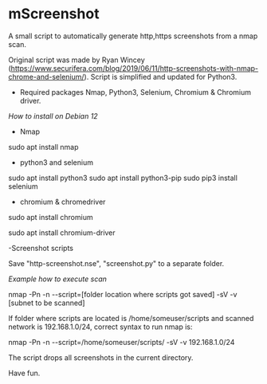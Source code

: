 # mScreenshot
A small script to automatically generate http,https screenshots from a nmap scan. 

Original script was made by Ryan Wincey (https://www.securifera.com/blog/2019/06/11/http-screenshots-with-nmap-chrome-and-selenium/).
Script is simplified and updated for Python3.

* Required packages Nmap, Python3, Selenium, Chromium & Chromium driver.

*How to install on Debian 12* 

- Nmap

sudo apt install nmap

- python3 and selenium 

sudo apt install python3 
sudo apt install python3-pip
sudo pip3 install selenium

- chromium & chromedriver

sudo apt install chromium

sudo apt install chromium-driver

-Screenshot scripts

Save  "http-screenshot.nse", "screenshot.py" to a separate folder.

*Example how to execute scan*

nmap -Pn -n  --script=[folder location where scripts got saved] -sV -v [subnet to be scanned]

If folder where scripts are located is /home/someuser/scripts and scanned network is 192.168.1.0/24, correct syntax to run nmap is:

nmap -Pn -n  --script=/home/someuser/scripts/ -sV -v 192.168.1.0/24

The script drops all screenshots in the current directory.

Have fun.
